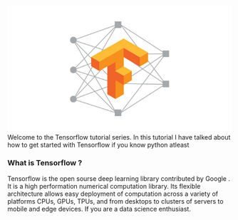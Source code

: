![](Tensorflow_image.jpg)
Welcome to the Tensorflow tutorial series. In this tutorial I have talked about how to get started with Tensorflow if you know python atleast
### What is Tensorflow ?
Tensorflow is the open sourse deep learning library contributed by Google . It is a high performation numerical computation library. Its flexible architecture allows easy deployment of computation across a variety of platforms CPUs, GPUs, TPUs, and from desktops to clusters of servers to mobile and edge devices. If you are a data science enthusiast.
